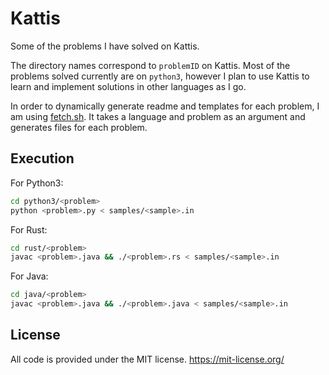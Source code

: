 # Kattis

Some of the problems I have solved on Kattis. 

The directory names correspond to `problemID` on Kattis. Most of the problems solved currently are on `python3`, however I plan to use Kattis to learn and implement solutions in other languages as I go.

In order to dynamically generate readme and templates for each problem, I am using [fetch.sh](./fetch.sh). It takes a language and problem as an argument and generates files for each problem.

## Execution 

For Python3: 
```zsh
cd python3/<problem>
python <problem>.py < samples/<sample>.in
```

For Rust: 
```zsh
cd rust/<problem>
javac <problem>.java && ./<problem>.rs < samples/<sample>.in
```

For Java: 
```zsh
cd java/<problem>
javac <problem>.java && ./<problem>.java < samples/<sample>.in
```

## License

All code is provided under the MIT license.
https://mit-license.org/
